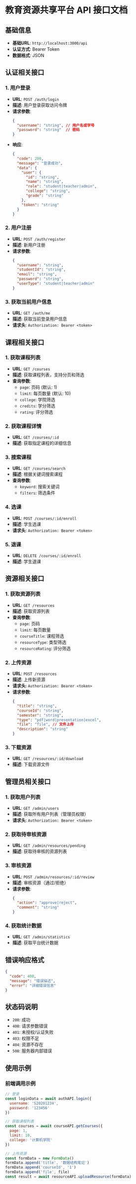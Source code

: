 # 教育资源共享平台 API 接口文档

## 基础信息

- **基础URL**: `http://localhost:3000/api`
- **认证方式**: Bearer Token
- **数据格式**: JSON

## 认证相关接口

### 1. 用户登录
- **URL**: `POST /auth/login`
- **描述**: 用户登录获取访问令牌
- **请求参数**:
  ```json
  {
    "username": "string", // 用户名或学号
    "password": "string"  // 密码
  }
  ```
- **响应**:
  ```json
  {
    "code": 200,
    "message": "登录成功",
    "data": {
      "user": {
        "id": "string",
        "name": "string",
        "role": "student|teacher|admin",
        "college": "string",
        "grade": "string"
      },
      "token": "string"
    }
  }
  ```

### 2. 用户注册
- **URL**: `POST /auth/register`
- **描述**: 新用户注册
- **请求参数**:
  ```json
  {
    "username": "string",
    "studentId": "string",
    "email": "string",
    "password": "string",
    "userType": "student|teacher|admin"
  }
  ```

### 3. 获取当前用户信息
- **URL**: `GET /auth/me`
- **描述**: 获取当前登录用户信息
- **请求头**: `Authorization: Bearer <token>`

## 课程相关接口

### 1. 获取课程列表
- **URL**: `GET /courses`
- **描述**: 获取课程列表，支持分页和筛选
- **查询参数**:
  - `page`: 页码 (默认: 1)
  - `limit`: 每页数量 (默认: 10)
  - `college`: 学院筛选
  - `credits`: 学分筛选
  - `rating`: 评分筛选

### 2. 获取课程详情
- **URL**: `GET /courses/:id`
- **描述**: 获取指定课程的详细信息

### 3. 搜索课程
- **URL**: `GET /courses/search`
- **描述**: 根据关键词搜索课程
- **查询参数**:
  - `keyword`: 搜索关键词
  - `filters`: 筛选条件

### 4. 选课
- **URL**: `POST /courses/:id/enroll`
- **描述**: 学生选课
- **请求头**: `Authorization: Bearer <token>`

### 5. 退课
- **URL**: `DELETE /courses/:id/enroll`
- **描述**: 学生退课

## 资源相关接口

### 1. 获取资源列表
- **URL**: `GET /resources`
- **描述**: 获取资源列表
- **查询参数**:
  - `page`: 页码
  - `limit`: 每页数量
  - `courseTitle`: 课程筛选
  - `resourceType`: 类型筛选
  - `resourceRating`: 评分筛选

### 2. 上传资源
- **URL**: `POST /resources`
- **描述**: 上传新资源
- **请求头**: `Authorization: Bearer <token>`
- **请求参数**:
  ```json
  {
    "title": "string",
    "courseId": "string",
    "semester": "string",
    "type": "pdf|word|presentation|excel",
    "file": "file", // 文件上传
    "description": "string"
  }
  ```

### 3. 下载资源
- **URL**: `GET /resources/:id/download`
- **描述**: 下载资源文件

## 管理员相关接口

### 1. 获取用户列表
- **URL**: `GET /admin/users`
- **描述**: 获取所有用户列表（管理员权限）
- **请求头**: `Authorization: Bearer <token>`

### 2. 获取待审核资源
- **URL**: `GET /admin/resources/pending`
- **描述**: 获取待审核的资源列表

### 3. 审核资源
- **URL**: `POST /admin/resources/:id/review`
- **描述**: 审核资源（通过/拒绝）
- **请求参数**:
  ```json
  {
    "action": "approve|reject",
    "comment": "string"
  }
  ```

### 4. 获取统计数据
- **URL**: `GET /admin/statistics`
- **描述**: 获取平台统计数据

## 错误响应格式

```json
{
  "code": 400,
  "message": "错误描述",
  "error": "详细错误信息"
}
```

## 状态码说明

- `200`: 成功
- `400`: 请求参数错误
- `401`: 未授权/认证失败
- `403`: 权限不足
- `404`: 资源不存在
- `500`: 服务器内部错误

## 使用示例

### 前端调用示例

```javascript
// 登录
const loginData = await authAPI.login({
  username: 'S20201234',
  password: '123456'
})

// 获取课程列表
const courses = await courseAPI.getCourses({
  page: 1,
  limit: 10,
  college: '计算机学院'
})

// 上传资源
const formData = new FormData()
formData.append('title', '数据结构笔记')
formData.append('courseId', '1')
formData.append('file', file)
const result = await resourceAPI.uploadResource(formData)
```

